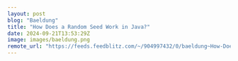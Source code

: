```yaml
---
layout: post
blog: "Baeldung"
title: "How Does a Random Seed Work in Java?"
date: 2024-09-21T13:53:29Z
image: images/baeldung.png
remote_url: "https://feeds.feedblitz.com/~/904997432/0/baeldung~How-Does-a-Random-Seed-Work-in-Java"
---
```

